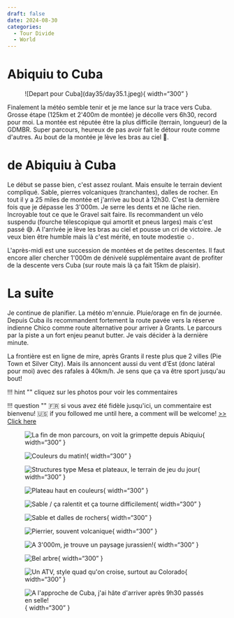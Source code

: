 ```yaml
---
draft: false 
date: 2024-08-30
categories:
  - Tour Divide
  - World
---
```


#  Abiquiu to Cuba

<figure markdown>
![Depart pour Cuba](day35/day35.1.jpeg){ width=“300” }
</figure>

Finalement la météo semble tenir et je me lance sur la trace vers Cuba. Grosse étape (125km et 2'400m de montée) je décolle vers 6h30, record pour moi. La montée est réputée être la plus difficile (terrain, longueur) de la GDMBR. Super parcours, heureux de pas avoir fait le détour route comme d'autres. Au bout de la montée je lève les bras au ciel 💪.

<!-- more -->


# de Abiquiu à Cuba

Le début se passe bien, c'est assez roulant. Mais ensuite le terrain devient compliqué. Sable, pierres volcaniques (tranchantes), dalles de rocher. En tout il y a 25 miles de montée et j'arrive au bout à 12h30. C'est la dernière fois que je dépasse les 3'000m. Je serre les dents et ne lâche rien. Incroyable tout ce que le Gravel sait faire. Ils recommandent un vélo suspendu (fourche télescopique qui amortit et pneus larges) mais c'est passé 😅. A l'arrivée je lève les bras au ciel et pousse un cri de victoire. Je veux bien être humble mais là c'est mérité, en toute modestie ☺️.

L'après-midi est une succession de montées et de petites descentes. Il faut encore aller chercher 1'000m de dénivelé supplémentaire avant de profiter de la descente vers Cuba (sur route mais là ça fait 15km de plaisir). 

# La suite

Je continue de planifier. La météo m'ennuie. Pluie/orage en fin de journée. Depuis Cuba ils recommandent fortement la route pavée vers la réserve indienne Chico comme route alternative pour arriver à Grants. Le parcours par la piste a un fort enjeu peanut butter. Je vais décider à la dernière minute.

La frontière est en ligne de mire, après Grants il reste plus que 2 villes (Pie Town et Silver City). Mais ils annoncent aussi du vent d'Est (donc latéral pour moi) avec des rafales à 40km/h. Je sens que ça va être sport jusqu'au bout!


!!! hint ""
    cliquez sur les photos pour voir les commentaires

!!! question ""
    🇫🇷 si vous avez été fidèle jusqu'ici, un commentaire est bienvenu! 🇺🇸 if you followed me until here, a comment will be welcome! [>> Click here](https://forms.office.com/r/5TiedXLRaN)

<figure markdown>

![La fin de mon parcours, on voit la grimpette depuis Abiquiu](day35/day35.2.jpeg){ width=“300” }

![Couleurs du matin!](day35/day35.3.jpeg){ width=“300” }

![Structures type Mesa et plateaux, le terrain de jeu du jour](day35/day35.4.jpeg){ width=“300” }

![Plateau haut en couleurs](day35/day35.5.jpeg){ width=“300” }

![Sable / ça ralentit et ça tourne difficilement](day35/day35.6.jpeg){ width=“300” }

![Sable et dalles de rochers](day35/day35.7.jpeg){ width=“300” }

![Pierrier, souvent volcanique](day35/day35.8.jpeg){ width=“300” }

![A 3'000m, je trouve un paysage jurassien!](day35/day35.9.jpeg){ width=“300” }

![Bel arbre](day35/day35.10.jpeg){ width=“300” }

![Un ATV, style quad qu'on croise, surtout au Colorado](day35/day35.11.jpeg){ width=“300” }


![A l'approche de Cuba, j'ai hâte d'arriver après 9h30 passés en selle!](day35/day35.12.jpeg){ width=“300” }



</figure>


